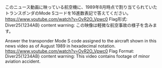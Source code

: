 このニュース動画に映っている航空機に、1989年8月時点で割り当てられていたトランスポンダのMode Sコードを16進数表記で答えてください。
https://www.youtube.com/watch?v=OvR2O_Vpwc0
Flag形式: Diver25{1234AB}
content warning: この映像は軽微な航空事故の様子を含みます。

Answer the transponder Mode S code assigned to the aircraft shown in this news video as of August 1989 in hexadecimal notation.
https://www.youtube.com/watch?v=OvR2O_Vpwc0
Flag Format: Diver25{1234AB}
content warning: This video contains footage of minor aviation accident.
